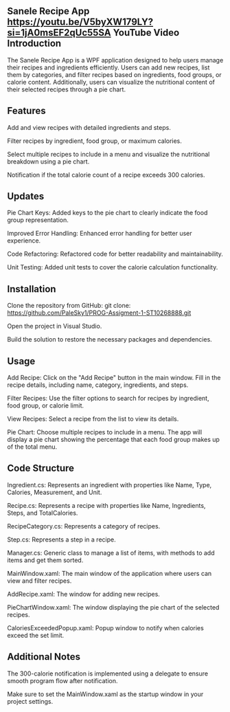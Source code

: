 Sanele Recipe App
https://youtu.be/V5byXW179LY?si=1jA0msEF2qUc55SA
YouTube Video
Introduction
------------
The Sanele Recipe App is a WPF application designed to help users manage their recipes and ingredients efficiently. 
Users can add new recipes, list them by categories, and filter recipes based on ingredients, food groups, or calorie content. 
Additionally, users can visualize the nutritional content of their selected recipes through a pie chart.


Features
------------
  Add and view recipes with detailed ingredients and steps.

  Filter recipes by ingredient, food group, or maximum calories.

  Select multiple recipes to include in a menu and visualize the nutritional breakdown using a pie chart.

  Notification if the total calorie count of a recipe exceeds 300 calories.


Updates
------------
  Pie Chart Keys: Added keys to the pie chart to clearly indicate the food group representation.

  Improved Error Handling: Enhanced error handling for better user experience.

  Code Refactoring: Refactored code for better readability and maintainability.

  Unit Testing: Added unit tests to cover the calorie calculation functionality.


Installation
------------
  Clone the repository from GitHub: git clone: https://github.com/PaleSky1/PROG-Assigment-1-ST10268888.git

  Open the project in Visual Studio.

  Build the solution to restore the necessary packages and dependencies.


Usage
------------
  Add Recipe: Click on the "Add Recipe" button in the main window. Fill in the recipe details, including name, category, ingredients, and steps.

  Filter Recipes: Use the filter options to search for recipes by ingredient, food group, or calorie limit.

  View Recipes: Select a recipe from the list to view its details.

  Pie Chart: Choose multiple recipes to include in a menu. The app will display a pie chart showing the percentage that each food group makes up of the total menu.


Code Structure
------------
  Ingredient.cs: Represents an ingredient with properties like Name, Type, Calories, Measurement, and Unit.

  Recipe.cs: Represents a recipe with properties like Name, Ingredients, Steps, and TotalCalories.

  RecipeCategory.cs: Represents a category of recipes.

  Step.cs: Represents a step in a recipe.

  Manager.cs: Generic class to manage a list of items, with methods to add items and get them sorted.

  MainWindow.xaml: The main window of the application where users can view and filter recipes.

  AddRecipe.xaml: The window for adding new recipes.

  PieChartWindow.xaml: The window displaying the pie chart of the selected recipes.

  CaloriesExceededPopup.xaml: Popup window to notify when calories exceed the set limit.


Additional Notes
------------
  The 300-calorie notification is implemented using a delegate to ensure smooth program flow after notification.

  Make sure to set the MainWindow.xaml as the startup window in your project settings.

